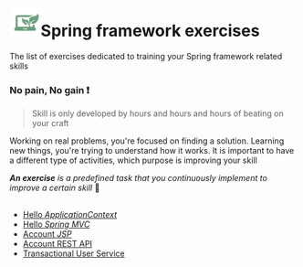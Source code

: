 # <img src="https://raw.githubusercontent.com/bobocode-projects/resources/master/image/logo_transparent_background.png" height=50/>Spring framework exercises
The list of exercises dedicated to training your Spring framework related skills

### No pain, No gain :heavy_exclamation_mark:

> Skill is only developed by hours and hours and hours of beating on your craft

Working on real problems, you're focused on finding a solution. Learning new things, you're trying to understand how it works.
It is important to have a different type of activities, which purpose is improving your skill 

***An exercise** is a predefined task that you continuously implement to improve a certain skill* :muscle:
##
* [Hello *ApplicationContext*](https://github.com/boy4uck/spring-framework-exercises/tree/master/hello-application-context#hello-applicationcontext-exercise-muscle)
* [Hello *Spring MVC*](https://github.com/boy4uck/spring-framework-exercises/tree/master/hello-spring-mvc#hello-spring-mvc-exercise-muscle)
* [Account *JSP*](https://github.com/bobocode-projects/spring-framework-exercises/tree/master/account-jsp)
* [Account REST API](https://github.com/bobocode-projects/spring-framework-exercises/tree/master/account-rest-api#account-rest-api-exercise-muscle)
* [Transactional User Service](https://github.com/bobocode-projects/spring-framework-exercises/tree/master/transactional-user-service#transactional-userservice-exercise-muscle)
